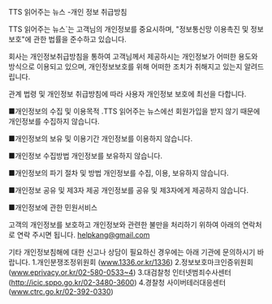 TTS 읽어주는 뉴스 -개인 정보 취급방침

TTS 읽어주는 뉴스`는 고객님의 개인정보를 중요시하며, "정보통신망 이용촉진 및 정보보호"에 관한 법률을
준수하고 있습니다.

회사는 개인정보취급방침을 통하여 고객님께서 제공하시는 개인정보가 어떠한 용도와 방식으로 이용되고 있으며, 
개인정보보호를 위해 어떠한 조치가 취해지고 있는지 알려드립니다.


관계 법령 및 개인정보 취급방침에 따라 사용자 개인정보 보호에 최선을 다합니다. 

■개인정보의 수집 및 이용목적
.TTS 읽어주는 뉴스에선 회원가입을 받지 않기 때문에 개인정보를 수집하지 않습니다.

■개인정보의 보유 및 이용기간
개인정보를 이용하지 않습니다.

■개인정보 수집방법
개인정보를 보유하지 않습니다.

■개인정보의 파기 절차 및 방법
개인정보를 수집, 이용, 보유하지 않습니다.

■개인정보 공유 및 제3자 제공
개인정보를 공유 및 제3자에게 제공하지 않습니다.

■개인정보에 관한 민원서비스

고객의 개인정보를 보호하고 개인정보와 관련한 불만을 처리하기 위하여 
아래의 연락처로 연락 주시면 됩니다.
 helpkang@gmail.com

기타 개인정보침해에 대한 신고나 상담이 필요하신 경우에는 아래 기관에 문의하시기 바랍니다.
1.개인분쟁조정위원회 (www.1336.or.kr/1336)
2.정보보호마크인증위원회 (www.eprivacy.or.kr/02-580-0533~4)
3.대검찰청 인터넷범죄수사센터 (http://icic.sppo.go.kr/02-3480-3600)
4.경찰청 사이버테러대응센터 (www.ctrc.go.kr/02-392-0330)